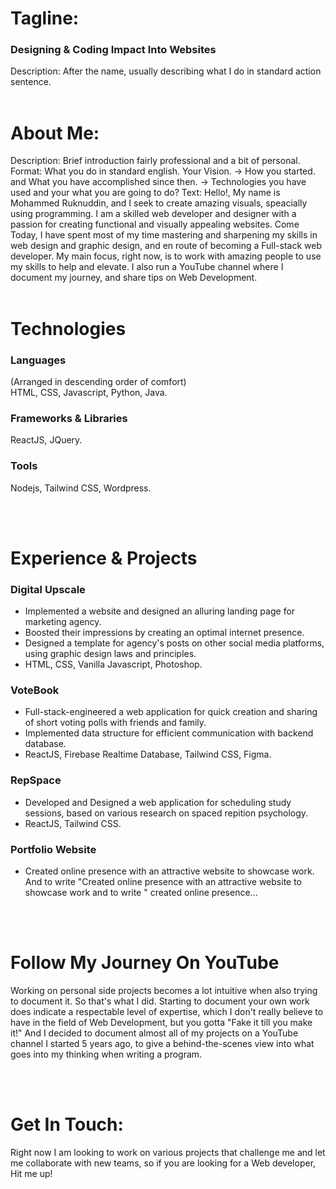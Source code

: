# Tagline: 
### Designing & Coding Impact Into Websites
Description: After the name, usually describing what I do in standard action sentence.
<br><br>

# About Me: 

Description: Brief introduction fairly professional and a bit of personal. 
Format: What you do in standard english. Your Vision. -> How you started. and What you have accomplished since then. -> Technologies you have used and your what you are going to do?
Text: 
Hello!, My name is Mohammed Ruknuddin, and I seek to create amazing visuals, speacially using programming. I am a skilled web developer and designer with a passion for creating functional and visually appealing websites.
Come Today, I have spent most of my time mastering and sharpening my skills in  web design and graphic design, 
and en route of becoming a Full-stack web developer. My main focus, right now, is to work with amazing people to use my skills to help and elevate. 
I also run a YouTube channel where I document my journey, and share tips on Web Development.
<br><br>

# Technologies

### Languages
(Arranged in descending order of comfort) <br>
HTML, CSS, Javascript, Python, Java.

### Frameworks & Libraries
ReactJS, JQuery.

### Tools
Nodejs, Tailwind CSS, Wordpress.

<br><br>

# Experience & Projects

### Digital Upscale
- Implemented a website and designed an alluring landing page for marketing agency.
- Boosted their impressions by creating an optimal internet presence.
- Designed a template for agency's posts on other social media platforms, using graphic design laws and principles.
- HTML, CSS, Vanilla Javascript, Photoshop.

### VoteBook
- Full-stack-engineered a web application for quick creation and sharing of short voting polls with friends and family.
- Implemented data structure for efficient communication with backend database.
- ReactJS, Firebase Realtime Database, Tailwind CSS, Figma. 

### RepSpace 
- Developed and Designed a web application for scheduling study sessions, based on various research on spaced repition psychology.
- ReactJS, Tailwind CSS.

### Portfolio Website
- Created online presence with an attractive website to showcase work. And to write "Created online presence with an attractive website to showcase work and to write " created online presence...

<br><br>


# Follow My Journey On YouTube

Working on personal side projects becomes a lot intuitive when also trying to document it. So that's what I did. Starting to document your own work does indicate a respectable level of expertise, which I don't really believe to have in the field of Web Development, but you gotta
"Fake it till you make it!"
And I decided to document almost all of my projects on a YouTube channel I started 5 years ago, to give a behind-the-scenes view into what goes into my thinking when writing a program.

<br><br>

# Get In Touch: 

Right now I am looking to work on various projects that challenge me and let me collaborate with new teams, so if you are looking for a Web developer, Hit me up!

<br><br>
